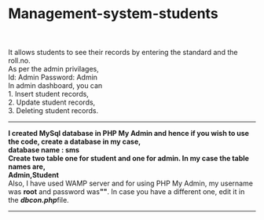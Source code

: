 # Management-system-students

<br>
<br>
It allows students to see their records by entering the standard and the roll.no.
<br>
As per the admin privilages, 
<br>
Id: Admin
Password: Admin
<br>
In admin dashboard, you can
<br>
1. Insert student records,
<br>
2. Update student records,
<br>
3. Deleting student records.
<br>
<hr>
<b> I created MySql database in PHP My Admin and hence if you wish to use the code, create a database in my case,
  <br>
  database name : sms
  <br>
  Create two table one for student and one for admin. In my case the table names are,
  <br>
  Admin,Student
  <br>
  </b>
Also, I have used WAMP server and for using PHP My Admin, my username was <b>root</b> and password was<b>""</b>.
In case you have a different one, edit it in the <b><i>dbcon.php</i></b>file.
<hr>
